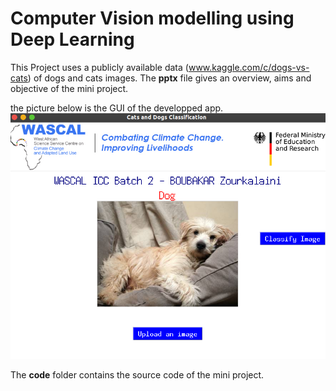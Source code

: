 # Computer Vision modelling using Deep Learning
This Project uses a publicly available data (www.kaggle.com/c/dogs-vs-cats) of dogs and cats images.
The **pptx** file gives an overview, aims and objective of the mini project.

the picture below is the GUI of the developped app.
![Alt text](https://github.com/Tanko30/Computer-Vision-modelling-using-Deep-Learning/blob/main/GUI.png "GUI")

The **code** folder contains the source code of the mini project. 
